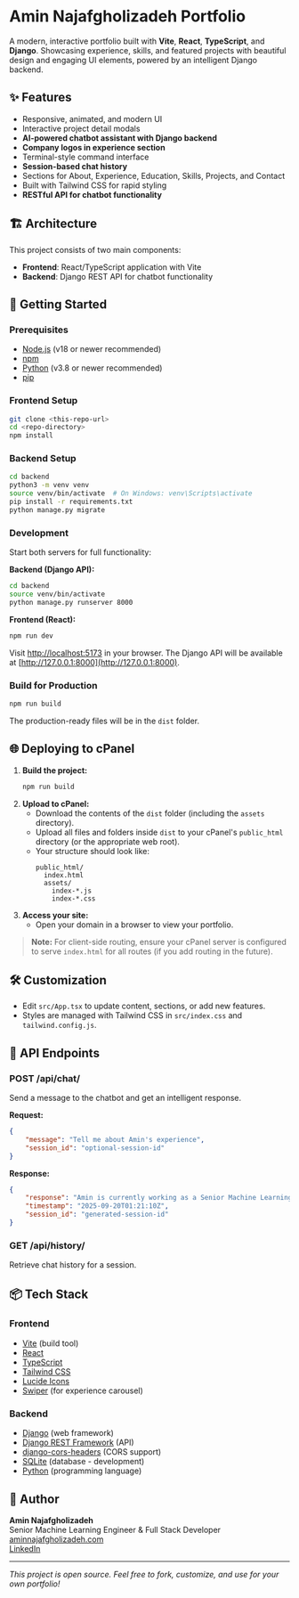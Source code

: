 # Amin Najafgholizadeh Portfolio

A modern, interactive portfolio built with **Vite**, **React**, **TypeScript**, and **Django**. Showcasing experience, skills, and featured projects with beautiful design and engaging UI elements, powered by an intelligent Django backend.

## ✨ Features
- Responsive, animated, and modern UI
- Interactive project detail modals
- **AI-powered chatbot assistant with Django backend**
- **Company logos in experience section**
- Terminal-style command interface
- **Session-based chat history**
- Sections for About, Experience, Education, Skills, Projects, and Contact
- Built with Tailwind CSS for rapid styling
- **RESTful API for chatbot functionality**

## 🏗️ Architecture

This project consists of two main components:
- **Frontend**: React/TypeScript application with Vite
- **Backend**: Django REST API for chatbot functionality

## 🚀 Getting Started

### Prerequisites
- [Node.js](https://nodejs.org/) (v18 or newer recommended)
- [npm](https://www.npmjs.com/)
- [Python](https://python.org/) (v3.8 or newer recommended)
- [pip](https://pip.pypa.io/)

### Frontend Setup
```bash
git clone <this-repo-url>
cd <repo-directory>
npm install
```

### Backend Setup
```bash
cd backend
python3 -m venv venv
source venv/bin/activate  # On Windows: venv\Scripts\activate
pip install -r requirements.txt
python manage.py migrate
```

### Development
Start both servers for full functionality:

**Backend (Django API):**
```bash
cd backend
source venv/bin/activate
python manage.py runserver 8000
```

**Frontend (React):**
```bash
npm run dev
```

Visit [http://localhost:5173](http://localhost:5173) in your browser.
The Django API will be available at [http://127.0.0.1:8000](http://127.0.0.1:8000).

### Build for Production
```bash
npm run build
```
The production-ready files will be in the `dist` folder.

## 🌐 Deploying to cPanel
1. **Build the project:**
   ```bash
   npm run build
   ```
2. **Upload to cPanel:**
   - Download the contents of the `dist` folder (including the `assets` directory).
   - Upload all files and folders inside `dist` to your cPanel's `public_html` directory (or the appropriate web root).
   - Your structure should look like:
     ```
     public_html/
       index.html
       assets/
         index-*.js
         index-*.css
     ```
3. **Access your site:**
   - Open your domain in a browser to view your portfolio.

> **Note:** For client-side routing, ensure your cPanel server is configured to serve `index.html` for all routes (if you add routing in the future).

## 🛠️ Customization
- Edit `src/App.tsx` to update content, sections, or add new features.
- Styles are managed with Tailwind CSS in `src/index.css` and `tailwind.config.js`.

## 🔗 API Endpoints

### POST /api/chat/
Send a message to the chatbot and get an intelligent response.

**Request:**
```json
{
    "message": "Tell me about Amin's experience",
    "session_id": "optional-session-id"
}
```

**Response:**
```json
{
    "response": "Amin is currently working as a Senior Machine Learning Engineer...",
    "timestamp": "2025-09-20T01:21:10Z",
    "session_id": "generated-session-id"
}
```

### GET /api/history/
Retrieve chat history for a session.

## 📦 Tech Stack

### Frontend
- [Vite](https://vitejs.dev/) (build tool)
- [React](https://react.dev/)
- [TypeScript](https://www.typescriptlang.org/)
- [Tailwind CSS](https://tailwindcss.com/)
- [Lucide Icons](https://lucide.dev/)
- [Swiper](https://swiperjs.com/) (for experience carousel)

### Backend
- [Django](https://djangoproject.com/) (web framework)
- [Django REST Framework](https://www.django-rest-framework.org/) (API)
- [django-cors-headers](https://github.com/adamchainz/django-cors-headers) (CORS support)
- [SQLite](https://sqlite.org/) (database - development)
- [Python](https://python.org/) (programming language)

## 👤 Author
**Amin Najafgholizadeh**  
Senior Machine Learning Engineer & Full Stack Developer  
[aminnajafgholizadeh.com](https://aminnajafgholizadeh.com)  
[LinkedIn](https://www.linkedin.com/in/amin-najafgholizadeh-6ab8ba202)

---

_This project is open source. Feel free to fork, customize, and use for your own portfolio!_ 